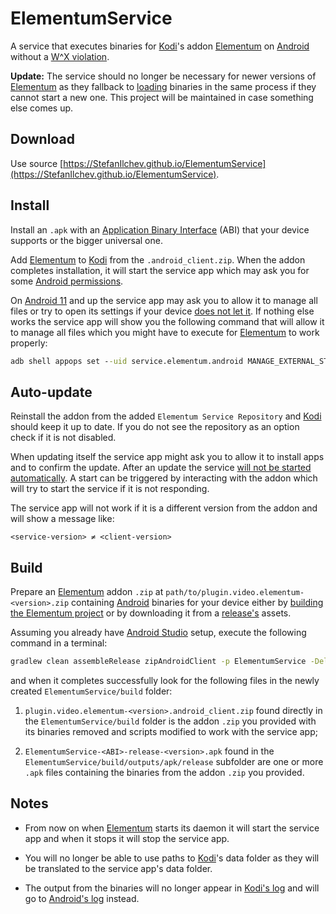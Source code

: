 # ElementumService

A service that executes binaries for [Kodi](https://github.com/xbmc/xbmc)'s addon [Elementum](https://github.com/elgatito/plugin.video.elementum) on [Android](https://www.android.com/) without a [W^X violation](https://developer.android.com/about/versions/10/behavior-changes-10#execute-permission).

**Update:** The service should no longer be necessary for newer versions of [Elementum](https://github.com/elgatito/plugin.video.elementum) as they fallback to [loading](https://en.wikipedia.org/wiki/Dynamic_loading) binaries in the same process if they cannot start a new one. This project will be maintained in case something else comes up.

## Download

Use source [https://StefanIlchev.github.io/ElementumService](https://StefanIlchev.github.io/ElementumService).

## Install

Install an `.apk` with an [Application Binary Interface](https://en.wikipedia.org/wiki/Application_binary_interface) (ABI) that your device supports or the bigger universal one.

Add [Elementum](https://github.com/elgatito/plugin.video.elementum) to [Kodi](https://github.com/xbmc/xbmc) from the `.android_client.zip`. When the addon completes installation, it will start the service app which may ask you for some [Android permissions](https://support.google.com/googleplay/answer/6270602).

On [Android 11](https://developer.android.com/about/versions/11/privacy/storage#all-files-access) and up the service app may ask you to allow it to manage all files or try to open its settings if your device [does not let it](https://issuetracker.google.com/issues/71327396#comment5). If nothing else works the service app will show you the following command that will allow it to manage all files which you might have to execute for [Elementum](https://github.com/elgatito/plugin.video.elementum) to work properly:

```bat
adb shell appops set --uid service.elementum.android MANAGE_EXTERNAL_STORAGE allow
```

## Auto-update

Reinstall the addon from the added `Elementum Service Repository` and [Kodi](https://github.com/xbmc/xbmc) should keep it up to date. If you do not see the repository as an option check if it is not disabled.

When updating itself the service app might ask you to allow it to install apps and to confirm the update. After an update the service [will not be started automatically](https://developer.android.com/guide/components/activities/background-starts). A start can be triggered by interacting with the addon which will try to start the service if it is not responding.

The service app will not work if it is a different version from the addon and will show a message like:

`<service-version> ≠ <client-version>`

## Build

Prepare an [Elementum](https://github.com/elgatito/plugin.video.elementum) addon `.zip` at `path/to/plugin.video.elementum-<version>.zip` containing [Android](https://www.android.com/) binaries for your device either by [building the Elementum project](https://github.com/elgatito/plugin.video.elementum#build) or by downloading it from a [release's](https://github.com/elgatito/plugin.video.elementum/releases) assets.

Assuming you already have [Android Studio](https://developer.android.com/studio) setup, execute the following command in a terminal:

```bat
gradlew clean assembleRelease zipAndroidClient -p ElementumService -Delementum.addon.zip="path/to/plugin.video.elementum-<version>.zip"
```

and when it completes successfully look for the following files in the newly created `ElementumService/build` folder:

1. `plugin.video.elementum-<version>.android_client.zip` found directly in the `ElementumService/build` folder is the addon `.zip` you provided with its binaries removed and scripts modified to work with the service app;

2. `ElementumService-<ABI>-release-<version>.apk` found in the `ElementumService/build/outputs/apk/release` subfolder are one or more `.apk` files containing the binaries from the addon `.zip` you provided.

## Notes

* From now on when [Elementum](https://github.com/elgatito/plugin.video.elementum) starts its daemon it will start the service app and when it stops it will stop the service app.

* You will no longer be able to use paths to [Kodi](https://github.com/xbmc/xbmc)'s data folder as they will be translated to the service app's data folder.

* The output from the binaries will no longer appear in [Kodi's log](https://kodi.wiki/view/Log_file) and will go to [Android's log](https://developer.android.com/studio/command-line/logcat) instead.
